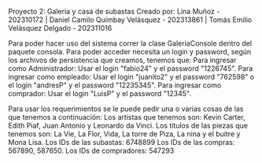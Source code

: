 Proyecto 2: Galeria y casa de subastas
Creado por: Lina Muñoz - 202310172 | Daniel Camilo Quimbay Velásquez - 202313861 | Tomás Emilio Velásquez Delgado - 202311016 

Para poder hacer uso del sistema correr la clase GaleriaConsole dentro del paquete consola.
Para poder acceder necesita un login y password, según los archivos de persistencia que creamos, tenemos que:
Para ingresar como Administrador: Usar el login "fabio24" y el password "1226745".
Para ingresar como empleado: Usar el login "juanito2" y el password "762598" o el login "andresP" y el password "12235345".
Para ingresar como comprador: Usar el login "LuisP" y el password "12345".

Para usar los requerimientos se le puede pedir una o varias cosas de las que tenemos a continuación:
Los artistas que tenemos son: Kevin Carter, Edith Piaf, Juan Antonio y Leonardo da Vinci.
Los títulos de las piezas que tenemos son: La Vie, La Flor, Vida, La torre de Piza, La nina y el buitre y Mona Lisa.
Los IDs de las subastas: 6748899
Los IDs de las compras: 567890, 587650.
Los IDs de compradores: 547293
